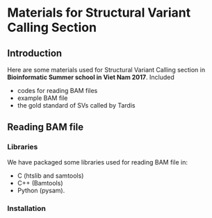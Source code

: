 # Materials for Structural Variant Calling Section

## Introduction

Here are some materials used for Structural Variant Calling section in **Bioinformatic Summer school in Viet Nam 2017**. 
Included 
-	codes for reading BAM files
-	example BAM file
-	the gold standard of SVs called by Tardis

## Reading BAM file

### Libraries

We have packaged some libraries used for reading BAM file in: 
-	C (htslib and samtools)
-	C++ (Bamtools)
-	Python (pysam).

###	Installation




